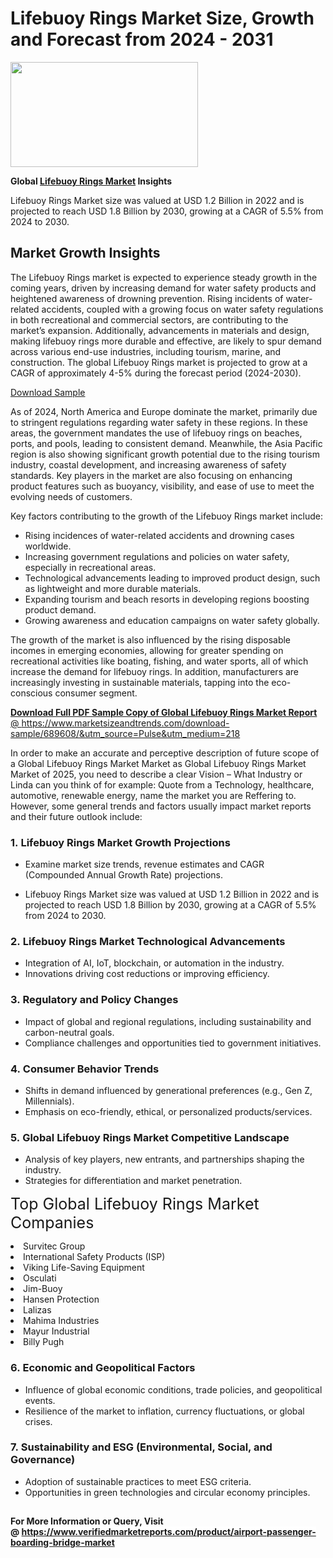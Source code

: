 <H1>Lifebuoy Rings Market Size, Growth and Forecast from 2024 - 2031</H1><img class="aligncenter size-medium wp-image-584254" src="https://thirdeyenews.in/wp-content/uploads/2024/09/Global-Market-Research-300x168.jpeg" alt="" width="300" height="168" /><p><strong>Global&nbsp;<a href="https://www.marketsizeandtrends.com/download-sample/689608/&amp;utm_source=Pulse&amp;utm_medium=218">Lifebuoy Rings Market</a> Insights</strong></p><p>Lifebuoy Rings Market size was valued at USD 1.2 Billion in 2022 and is projected to reach USD 1.8 Billion by 2030, growing at a CAGR of 5.5% from 2024 to 2030.</p><p><h2>Market Growth Insights</h2> <p>The Lifebuoy Rings market is expected to experience steady growth in the coming years, driven by increasing demand for water safety products and heightened awareness of drowning prevention. Rising incidents of water-related accidents, coupled with a growing focus on water safety regulations in both recreational and commercial sectors, are contributing to the market’s expansion. Additionally, advancements in materials and design, making lifebuoy rings more durable and effective, are likely to spur demand across various end-use industries, including tourism, marine, and construction. The global Lifebuoy Rings market is projected to grow at a CAGR of approximately 4-5% during the forecast period (2024-2030).</p> <p><a href="#">Download Sample</a></p> <p>As of 2024, North America and Europe dominate the market, primarily due to stringent regulations regarding water safety in these regions. In these areas, the government mandates the use of lifebuoy rings on beaches, ports, and pools, leading to consistent demand. Meanwhile, the Asia Pacific region is also showing significant growth potential due to the rising tourism industry, coastal development, and increasing awareness of safety standards. Key players in the market are also focusing on enhancing product features such as buoyancy, visibility, and ease of use to meet the evolving needs of customers.</p> <p>Key factors contributing to the growth of the Lifebuoy Rings market include:</p> <ul> <li>Rising incidences of water-related accidents and drowning cases worldwide.</li> <li>Increasing government regulations and policies on water safety, especially in recreational areas.</li> <li>Technological advancements leading to improved product design, such as lightweight and more durable materials.</li> <li>Expanding tourism and beach resorts in developing regions boosting product demand.</li> <li>Growing awareness and education campaigns on water safety globally.</li> </ul> <p>The growth of the market is also influenced by the rising disposable incomes in emerging economies, allowing for greater spending on recreational activities like boating, fishing, and water sports, all of which increase the demand for lifebuoy rings. In addition, manufacturers are increasingly investing in sustainable materials, tapping into the eco-conscious consumer segment.</p> <p><a href="#"></p><p><span class=""><strong>Download Full PDF Sample Copy of Global Lifebuoy Rings Market Report</strong> @ <a href="https://www.marketsizeandtrends.com/download-sample/689608/&amp;utm_source=Pulse&amp;utm_medium=218" target="_blank">https://www.marketsizeandtrends.com/download-sample/689608/&amp;utm_source=Pulse&amp;utm_medium=218</a></span></p><p>In order to make an accurate and perceptive description of future scope of a Global&nbsp;Lifebuoy Rings Market Market as Global&nbsp;Lifebuoy Rings Market Market of 2025, you need to describe a clear Vision &ndash; What Industry or Linda can you think of for example: Quote from a Technology, healthcare, automotive, renewable energy, name the market you are Reffering to. However, some general trends and factors usually impact market reports and their future outlook include:</p><h3>1.&nbsp;<strong>Lifebuoy Rings Market Growth Projections</strong></h3><ul><li>Examine market size trends, revenue estimates and CAGR (Compounded Annual Growth Rate) projections.</li><li><p>Lifebuoy Rings Market size was valued at USD 1.2 Billion in 2022 and is projected to reach USD 1.8 Billion by 2030, growing at a CAGR of 5.5% from 2024 to 2030.</p></li></ul><h3>2.&nbsp;<strong>Lifebuoy Rings Market Technological Advancements</strong></h3><ul><li>Integration of AI, IoT, blockchain, or automation in the industry.</li><li>Innovations driving cost reductions or improving efficiency.</li></ul><h3>3.&nbsp;<strong>Regulatory and Policy Changes</strong></h3><ul><li>Impact of global and regional regulations, including sustainability and carbon-neutral goals.</li><li>Compliance challenges and opportunities tied to government initiatives.</li></ul><h3>4.&nbsp;<strong>Consumer Behavior Trends</strong></h3><ul><li>Shifts in demand influenced by generational preferences (e.g., Gen Z, Millennials).</li><li>Emphasis on eco-friendly, ethical, or personalized products/services.</li></ul><h3>5.&nbsp;<strong>Global Lifebuoy Rings Market Competitive Landscape</strong></h3><ul><li>Analysis of key players, new entrants, and partnerships shaping the industry.</li><li>Strategies for differentiation and market penetration.</li></ul><p data-pm-slice="1 1 []"><span style="color: inherit; font-family: inherit; font-size: 25px;">Top Global Lifebuoy Rings Market Companies</span></p><div class="" data-test-id=""><p><li>Survitec Group</li><li> International Safety Products (ISP)</li><li> Viking Life-Saving Equipment</li><li> Osculati</li><li> Jim-Buoy</li><li> Hansen Protection</li><li> Lalizas</li><li> Mahima Industries</li><li> Mayur Industrial</li><li> Billy Pugh</li></p></div><h3>6.&nbsp;<strong>Economic and Geopolitical Factors</strong></h3><ul><li>Influence of global economic conditions, trade policies, and geopolitical events.</li><li>Resilience of the market to inflation, currency fluctuations, or global crises.</li></ul><h3>7.&nbsp;<strong>Sustainability and ESG (Environmental, Social, and Governance)</strong></h3><ul><li>Adoption of sustainable practices to meet ESG criteria.</li><li>Opportunities in green technologies and circular economy principles.</li></ul><h2><strong style="font-size: 14px;">For More Information or Query, Visit @&nbsp;</strong><a style="background-color: #ffffff; font-size: 14px;" href="https://www.marketsizeandtrends.com/report/lifebuoy-rings-market/" target="_blank">https://www.verifiedmarketreports.com/product/airport-passenger-boarding-bridge-market</a></h2>
